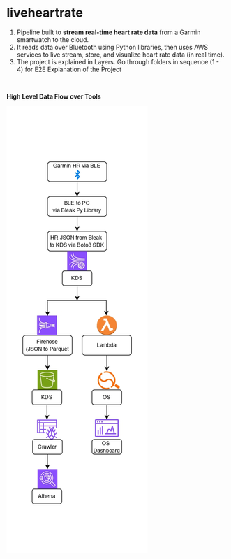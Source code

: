# liveheartrate
1) Pipeline built to **stream real-time heart rate data** from a Garmin smartwatch to the cloud.
2) It reads data over Bluetooth using Python libraries, then uses AWS services to live stream, store, and visualize heart rate data (in real time).
3) The project is explained in Layers. Go through folders in sequence (1 - 4) for E2E Explanation of the Project

&nbsp;

**High Level Data Flow over Tools**

![High Level Data Flow over Tools](https://github.com/adiman1/liveheartrate/blob/816abf6e47f547c70f397b83099b7481f0aa90f8/images/aws%20flow_page-0001.jpg)

